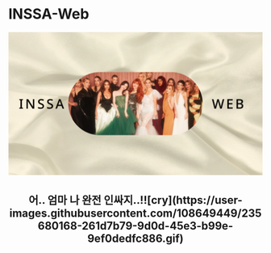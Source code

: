 # INSSA-Web

<div align=center>
    <img width="750" src="img/start image.png">
    <h2> 어.. 엄마 나 완전 인싸지..!![cry](https://user-images.githubusercontent.com/108649449/235680168-261d7b79-9d0d-45e3-b99e-9ef0dedfc886.gif)

 </h2>
